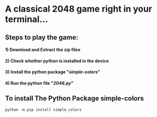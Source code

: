 # A classical 2048 game right in your terminal... 
##  Steps to play the game:
####   1) Download and **Extract** the zip files
####   2) Check whether python is installed in the device
####   3) Install the python package "_simple-colors_"
####   4) Run the python file "_2048.py_"
  
## To install The Python Package simple-colors
`
python -m pip install simple_colors
`
